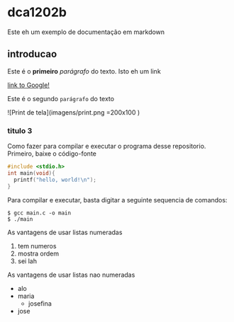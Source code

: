 # dca1202b

Este eh um exemplo de documentação em markdown

## introducao

Este é o **primeiro** _parágrafo_ do texto. Isto eh um link

[link to Google!](http://google.com)

Este é o segundo `parágrafo` do texto

![Print de tela](imagens/print.png =200x100 )

### titulo 3

Como fazer para compilar e executar o programa desse repositorio. Primeiro, baixe o código-fonte

```c
#include <stdio.h>
int main(void){
  printf("hello, world!\n");
}
```

Para compilar e executar, basta digitar a seguinte sequencia de comandos:

```shell
$ gcc main.c -o main
$ ./main
```

As vantagens de usar listas numeradas

1. tem numeros
2. mostra ordem
3. sei lah

As vantagens de usar listas nao numeradas

* alo
* maria
  * josefina
* jose

